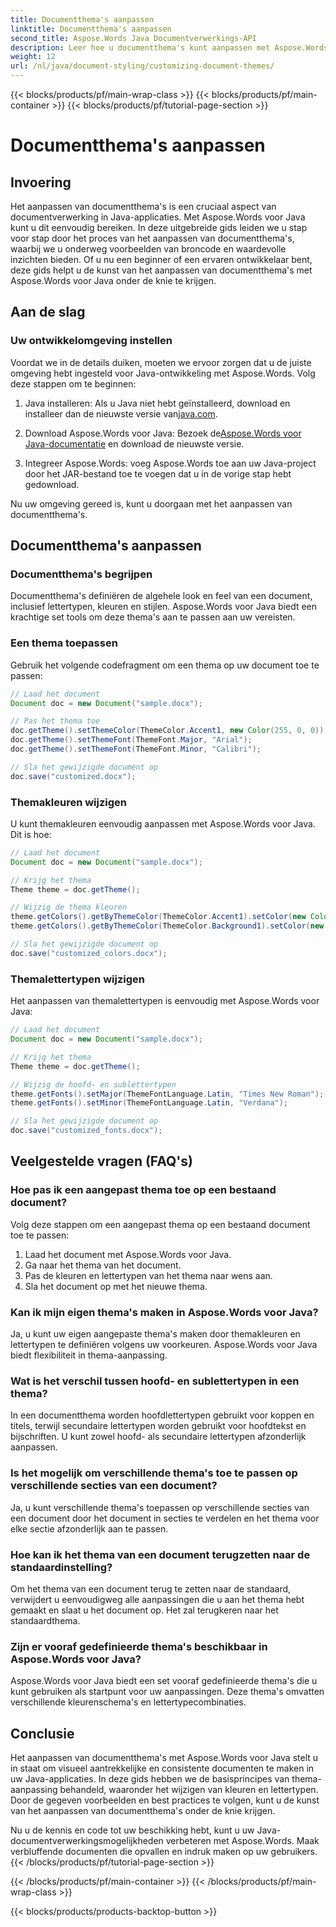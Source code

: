```yaml
---
title: Documentthema's aanpassen
linktitle: Documentthema's aanpassen
second_title: Aspose.Words Java Documentverwerkings-API
description: Leer hoe u documentthema's kunt aanpassen met Aspose.Words voor Java. Deze uitgebreide gids biedt stapsgewijze instructies en broncodevoorbeelden.
weight: 12
url: /nl/java/document-styling/customizing-document-themes/
---
```


{{< blocks/products/pf/main-wrap-class >}}
{{< blocks/products/pf/main-container >}}
{{< blocks/products/pf/tutorial-page-section >}}

# Documentthema's aanpassen


## Invoering

Het aanpassen van documentthema's is een cruciaal aspect van documentverwerking in Java-applicaties. Met Aspose.Words voor Java kunt u dit eenvoudig bereiken. In deze uitgebreide gids leiden we u stap voor stap door het proces van het aanpassen van documentthema's, waarbij we u onderweg voorbeelden van broncode en waardevolle inzichten bieden. Of u nu een beginner of een ervaren ontwikkelaar bent, deze gids helpt u de kunst van het aanpassen van documentthema's met Aspose.Words voor Java onder de knie te krijgen.

## Aan de slag

### Uw ontwikkelomgeving instellen

Voordat we in de details duiken, moeten we ervoor zorgen dat u de juiste omgeving hebt ingesteld voor Java-ontwikkeling met Aspose.Words. Volg deze stappen om te beginnen:

1.  Java installeren: Als u Java niet hebt geïnstalleerd, download en installeer dan de nieuwste versie van[java.com](https://www.java.com/).

2.  Download Aspose.Words voor Java: Bezoek de[Aspose.Words voor Java-documentatie](https://reference.aspose.com/words/java/) en download de nieuwste versie.

3. Integreer Aspose.Words: voeg Aspose.Words toe aan uw Java-project door het JAR-bestand toe te voegen dat u in de vorige stap hebt gedownload.

Nu uw omgeving gereed is, kunt u doorgaan met het aanpassen van documentthema's.

## Documentthema's aanpassen

### Documentthema's begrijpen

Documentthema's definiëren de algehele look en feel van een document, inclusief lettertypen, kleuren en stijlen. Aspose.Words voor Java biedt een krachtige set tools om deze thema's aan te passen aan uw vereisten.

### Een thema toepassen

Gebruik het volgende codefragment om een thema op uw document toe te passen:

```java
// Laad het document
Document doc = new Document("sample.docx");

// Pas het thema toe
doc.getTheme().setThemeColor(ThemeColor.Accent1, new Color(255, 0, 0));
doc.getTheme().setThemeFont(ThemeFont.Major, "Arial");
doc.getTheme().setThemeFont(ThemeFont.Minor, "Calibri");

// Sla het gewijzigde document op
doc.save("customized.docx");
```

### Themakleuren wijzigen

U kunt themakleuren eenvoudig aanpassen met Aspose.Words voor Java. Dit is hoe:

```java
// Laad het document
Document doc = new Document("sample.docx");

// Krijg het thema
Theme theme = doc.getTheme();

// Wijzig de thema kleuren
theme.getColors().getByThemeColor(ThemeColor.Accent1).setColor(new Color(0, 128, 255));
theme.getColors().getByThemeColor(ThemeColor.Background1).setColor(new Color(240, 240, 240));

// Sla het gewijzigde document op
doc.save("customized_colors.docx");
```

### Themalettertypen wijzigen

Het aanpassen van themalettertypen is eenvoudig met Aspose.Words voor Java:

```java
// Laad het document
Document doc = new Document("sample.docx");

// Krijg het thema
Theme theme = doc.getTheme();

// Wijzig de hoofd- en sublettertypen
theme.getFonts().setMajor(ThemeFontLanguage.Latin, "Times New Roman");
theme.getFonts().setMinor(ThemeFontLanguage.Latin, "Verdana");

// Sla het gewijzigde document op
doc.save("customized_fonts.docx");
```

## Veelgestelde vragen (FAQ's)

### Hoe pas ik een aangepast thema toe op een bestaand document?

Volg deze stappen om een aangepast thema op een bestaand document toe te passen:

1. Laad het document met Aspose.Words voor Java.
2. Ga naar het thema van het document.
3. Pas de kleuren en lettertypen van het thema naar wens aan.
4. Sla het document op met het nieuwe thema.

### Kan ik mijn eigen thema's maken in Aspose.Words voor Java?

Ja, u kunt uw eigen aangepaste thema's maken door themakleuren en lettertypen te definiëren volgens uw voorkeuren. Aspose.Words voor Java biedt flexibiliteit in thema-aanpassing.

### Wat is het verschil tussen hoofd- en sublettertypen in een thema?

In een documentthema worden hoofdlettertypen gebruikt voor koppen en titels, terwijl secundaire lettertypen worden gebruikt voor hoofdtekst en bijschriften. U kunt zowel hoofd- als secundaire lettertypen afzonderlijk aanpassen.

### Is het mogelijk om verschillende thema's toe te passen op verschillende secties van een document?

Ja, u kunt verschillende thema's toepassen op verschillende secties van een document door het document in secties te verdelen en het thema voor elke sectie afzonderlijk aan te passen.

### Hoe kan ik het thema van een document terugzetten naar de standaardinstelling?

Om het thema van een document terug te zetten naar de standaard, verwijdert u eenvoudigweg alle aanpassingen die u aan het thema hebt gemaakt en slaat u het document op. Het zal terugkeren naar het standaardthema.

### Zijn er vooraf gedefinieerde thema's beschikbaar in Aspose.Words voor Java?

Aspose.Words voor Java biedt een set vooraf gedefinieerde thema's die u kunt gebruiken als startpunt voor uw aanpassingen. Deze thema's omvatten verschillende kleurenschema's en lettertypecombinaties.

## Conclusie

Het aanpassen van documentthema's met Aspose.Words voor Java stelt u in staat om visueel aantrekkelijke en consistente documenten te maken in uw Java-applicaties. In deze gids hebben we de basisprincipes van thema-aanpassing behandeld, waaronder het wijzigen van kleuren en lettertypen. Door de gegeven voorbeelden en best practices te volgen, kunt u de kunst van het aanpassen van documentthema's onder de knie krijgen.

Nu u de kennis en code tot uw beschikking hebt, kunt u uw Java-documentverwerkingsmogelijkheden verbeteren met Aspose.Words. Maak verbluffende documenten die opvallen en indruk maken op uw gebruikers.
{{< /blocks/products/pf/tutorial-page-section >}}

{{< /blocks/products/pf/main-container >}}
{{< /blocks/products/pf/main-wrap-class >}}

{{< blocks/products/products-backtop-button >}}
